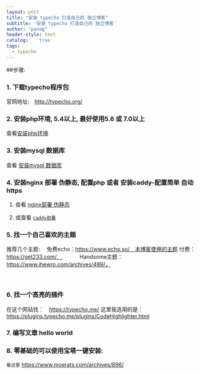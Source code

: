 ```yaml
---
layout: post
title: "安装 typecho 打造自己的 独立博客"
subtitle: '安装 typecho 打造自己的 独立博客'
author: "panmg"
header-style: text
catalog:    true
tags:
  - typecho
---
```



##步骤: 
### 1. 下载typecho程序包

官网地址:　http://typecho.org/

### 2. 安装php环境, 5.4以上, 最好使用5.6 或 7.0以上
查看[安装php环境](https://cocook.cn/2019/10/08/centos-6-7-php/)

### 3. 安装mysql 数据库
查看 [安装mysql 数据库](https://cocook.cn/2019/10/08/centos-6-7-mysql5.6-mysql5.7/)

### 4. 安装nginx 部署 伪静态, 配置php 或者 安装caddy-配置简单 自动https

1. 查看   [nginx部署 伪静态](https://cocook.cn/2019/10/08/centos-6-7-nginx/)

2. 或查看 [`caddy部署`](https://cocook.cn/2019/10/08/centos-6-7-caddy/)

### 5. 找一个自己喜欢的主题

推荐几个主题:　
免费echo：https://www.echo.so/　本博客使用的主题
付费：https://get233.com/　
　　　Handsome主题：https://www.ihewro.com/archives/489/，

　　　
### 6. 找一个高亮的插件
在这个网站找：　https://typecho.me/
这里我选用的是：https://plugins.typecho.me/plugins/CodeHighlighter.html

### 7. 编写文章 hello world 

### 8. 零基础的可以使用宝塔一键安装:
 `看这里` https://www.moerats.com/archives/896/






